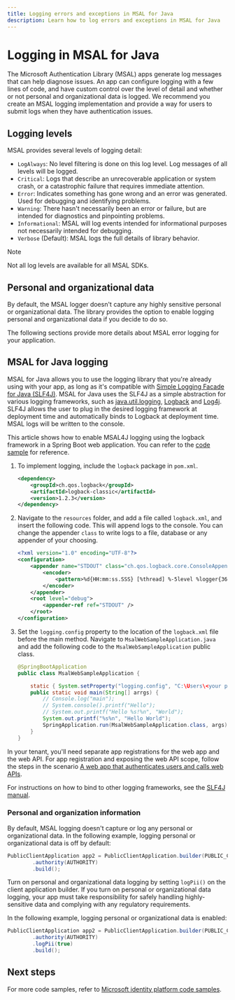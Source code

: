 ```yaml
---
title: Logging errors and exceptions in MSAL for Java
description: Learn how to log errors and exceptions in MSAL for Java
---
```


# Logging in MSAL for Java

The Microsoft Authentication Library (MSAL) apps generate log messages that can help diagnose issues. An app can configure logging with a few lines of code, and have custom control over the level of detail and whether or not personal and organizational data is logged. We recommend you create an MSAL logging implementation and provide a way for users to submit logs when they have authentication issues.

## Logging levels

MSAL provides several levels of logging detail:

- `LogAlways`: No level filtering is done on this log level. Log messages of all levels will be logged.
- `Critical`: Logs that describe an unrecoverable application or system crash, or a catastrophic failure that requires immediate attention.
- `Error`: Indicates something has gone wrong and an error was generated. Used for debugging and identifying problems.
- `Warning`: There hasn't necessarily been an error or failure, but are intended for diagnostics and pinpointing problems.
- `Informational`: MSAL will log events intended for informational purposes not necessarily intended for debugging.
- `Verbose` (Default): MSAL logs the full details of library behavior.

>[!NOTE]
>Not all log levels are available for all MSAL SDKs.

## Personal and organizational data

By default, the MSAL logger doesn't capture any highly sensitive personal or organizational data. The library provides the option to enable logging personal and organizational data if you decide to do so.

The following sections provide more details about MSAL error logging for your application.

## MSAL for Java logging

MSAL for Java allows you to use the logging library that you're already using with your app, as long as it's compatible with [Simple Logging Facade for Java (SLF4J)](https://www.slf4j.org/). MSAL for Java uses the SLF4J as a simple abstraction for various logging frameworks, such as [java.util.logging](https://docs.oracle.com/javase/7/docs/api/java/util/logging/package-summary.html), [Logback](http://logback.qos.ch/) and [Log4j](https://logging.apache.org/log4j/2.x/). SLF4J allows the user to plug in the desired logging framework at deployment time and automatically binds to Logback at deployment time. MSAL logs will be written to the console.

This article shows how to enable MSAL4J logging using the logback framework in a Spring Boot web application. You can refer to the [code sample](https://github.com/Azure-Samples/ms-identity-java-webapp/tree/master/msal-java-webapp-sample) for reference.

1. To implement logging, include the `logback` package in `pom.xml`.

    ```xml
    <dependency>
        <groupId>ch.qos.logback</groupId>
        <artifactId>logback-classic</artifactId>
        <version>1.2.3</version>
    </dependency>
    ```

2. Navigate to the `resources` folder, and add a file called `logback.xml`, and insert the following code. This will append logs to the console. You can change the appender `class` to write logs to a file, database or any appender of your choosing.

    ```xml
    <?xml version="1.0" encoding="UTF-8"?>
    <configuration>
        <appender name="STDOUT" class="ch.qos.logback.core.ConsoleAppender">
            <encoder>
                <pattern>%d{HH:mm:ss.SSS} [%thread] %-5level %logger{36} - %msg%n</pattern>
            </encoder>
        </appender>
        <root level="debug">
            <appender-ref ref="STDOUT" />
        </root>    
    </configuration>
    ```

3. Set the `logging.config` property to the location of the `logback.xml` file before the main method. Navigate to `MsalWebSampleApplication.java` and add the following code to the `MsalWebSampleApplication` public class.

    ```java
    @SpringBootApplication
    public class MsalWebSampleApplication {

        static { System.setProperty("logging.config", "C:\Users\<your path>\src\main\resources\logback.xml"); }
        public static void main(String[] arrgs) {
            // Console.log("main");
            // System.console().printf("Hello");
            // System.out.printf("Hello %s!%n", "World");
            System.out.printf("%s%n", "Hello World");
            SpringApplication.run(MsalWebSampleApplication.class, args);
        }
    }
    ```

In your tenant, you'll need separate app registrations for the web app and the web API. For app registration and exposing the web API scope, follow the steps in the scenario [A web app that authenticates users and calls web APIs](/azure/active-directory/develop/scenario-web-app-call-api-overview).

For instructions on how to bind to other logging frameworks, see the [SLF4J manual](http://www.slf4j.org/manual.html).

### Personal and organization information

By default, MSAL logging doesn't capture or log any personal or organizational data. In the following example, logging personal or organizational data is off by default:

```java
PublicClientApplication app2 = PublicClientApplication.builder(PUBLIC_CLIENT_ID)
        .authority(AUTHORITY)
        .build();
```

Turn on personal and organizational data logging by setting `logPii()` on the client application builder. If you turn on personal or organizational data logging, your app must take responsibility for safely handling highly-sensitive data and complying with any regulatory requirements.

In the following example, logging personal or organizational data is enabled:

```java
PublicClientApplication app2 = PublicClientApplication.builder(PUBLIC_CLIENT_ID)
        .authority(AUTHORITY)
        .logPii(true)
        .build();
```

## Next steps

For more code samples, refer to [Microsoft identity platform code samples](/azure/active-directory/develop/sample-v2-code).
